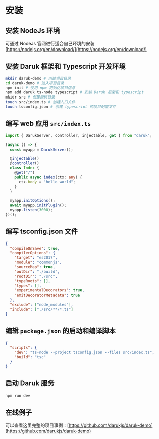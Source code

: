# 安装

## 安装 NodeJs 环境

可通过 NodeJs 官网进行适合自己环境的安装 [https://nodejs.org/en/download/](https://nodejs.org/en/download/)

## 安装 Daruk 框架和 Typescript 开发环境

```bash
mkdir daruk-demo # 创建项目目录
cd daruk-demo # 进入项目目录
npm init # 使用 npm 初始化项目信息
npm add daruk ts-node typescript # 安装 Daruk 框架和 typescript
mkidr src # 创建源码目录
touch src/index.ts # 创建入口文件
touch tsconfig.json # 创建 typescript 的项目配置文件
```

## 编写 web 应用 `src/index.ts`

```typescript
import { DarukServer, controller, injectable, get } from "daruk";

(async () => {
  const myapp = DarukServer();

  @injectable()
  @controller()
  class Index {
    @get("/")
    public async index(ctx: any) {
      ctx.body = "hello world";
    }
  }

  myapp.initOptions();
  await myapp.initPlugin();
  myapp.listen(3000);
})();
```

## 编写 tsconfig.json 文件

```json
{
  "compileOnSave": true,
  "compilerOptions": {
    "target": "es2017",
    "module": "commonjs",
    "sourceMap": true,
    "outDir": "./build",
    "rootDir": "./src",
    "typeRoots": [],
    "types": [],
    "experimentalDecorators": true,
    "emitDecoratorMetadata": true
  },
  "exclude": ["node_modules"],
  "include": ["./src/**/*.ts"]
}
```

## 编辑 `package.json` 的启动和编译脚本

```json
{
  "scripts": {
    "dev": "ts-node --project tsconfig.json --files src/index.ts",
    "build": "tsc"
  }
}
```

## 启动 Daruk 服务

```bash
npm run dev
```

## 在线例子

可以查看这里完整的项目事例：[https://github.com/darukjs/daruk-demo](https://github.com/darukjs/daruk-demo)
